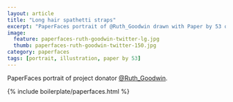 ```yaml
---
layout: article
title: "Long hair spathetti straps"
excerpt: "PaperFaces portrait of @Ruth_Goodwin drawn with Paper by 53 on an iPad."
image: 
  feature: paperfaces-ruth-goodwin-twitter-lg.jpg
  thumb: paperfaces-ruth-goodwin-twitter-150.jpg
category: paperfaces
tags: [portrait, illustration, paper by 53]
---
```


PaperFaces portrait of project donator [@Ruth_Goodwin](http://twitter.com/Ruth_Goodwin).

{% include boilerplate/paperfaces.html %}
